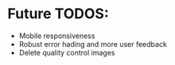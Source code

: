 # Future TODOS:

- Mobile responsiveness
- Robust error hading and more user feedback
- Delete quality control images
